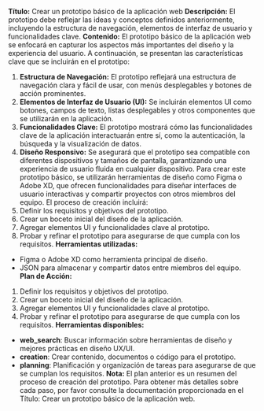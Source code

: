**Título:** Crear un prototipo básico de la aplicación web
**Descripción:** El prototipo debe reflejar las ideas y conceptos definidos anteriormente, incluyendo la estructura de navegación, elementos de interfaz de usuario y funcionalidades clave.
**Contenido:**
El prototipo básico de la aplicación web se enfocará en capturar los aspectos más importantes del diseño y la experiencia del usuario. A continuación, se presentan las características clave que se incluirán en el prototipo:
1. **Estructura de Navegación:** El prototipo reflejará una estructura de navegación clara y fácil de usar, con menús desplegables y botones de acción prominentes.
2. **Elementos de Interfaz de Usuario (UI):** Se incluirán elementos UI como botones, campos de texto, listas desplegables y otros componentes que se utilizarán en la aplicación.
3. **Funcionalidades Clave:** El prototipo mostrará cómo las funcionalidades clave de la aplicación interactuarán entre sí, como la autenticación, la búsqueda y la visualización de datos.
4. **Diseño Responsivo:** Se asegurará que el prototipo sea compatible con diferentes dispositivos y tamaños de pantalla, garantizando una experiencia de usuario fluida en cualquier dispositivo.
Para crear este prototipo básico, se utilizarán herramientas de diseño como Figma o Adobe XD, que ofrecen funcionalidades para diseñar interfaces de usuario interactivas y compartir proyectos con otros miembros del equipo. El proceso de creación incluirá:
1. Definir los requisitos y objetivos del prototipo.
2. Crear un boceto inicial del diseño de la aplicación.
3. Agregar elementos UI y funcionalidades clave al prototipo.
4. Probar y refinar el prototipo para asegurarse de que cumpla con los requisitos.
**Herramientas utilizadas:**
* Figma o Adobe XD como herramienta principal de diseño.
* JSON para almacenar y compartir datos entre miembros del equipo.
**Plan de Acción:**
1. Definir los requisitos y objetivos del prototipo.
2. Crear un boceto inicial del diseño de la aplicación.
3. Agregar elementos UI y funcionalidades clave al prototipo.
4. Probar y refinar el prototipo para asegurarse de que cumpla con los requisitos.
**Herramientas disponibles:**
* **web_search**: Buscar información sobre herramientas de diseño y mejores prácticas en diseño UX/UI.
* **creation**: Crear contenido, documentos o código para el prototipo.
* **planning**: Planificación y organización de tareas para asegurarse de que se cumplan los requisitos.
**Nota:** El plan anterior es un resumen del proceso de creación del prototipo. Para obtener más detalles sobre cada paso, por favor consulte la documentación proporcionada en el Título: Crear un prototipo básico de la aplicación web.